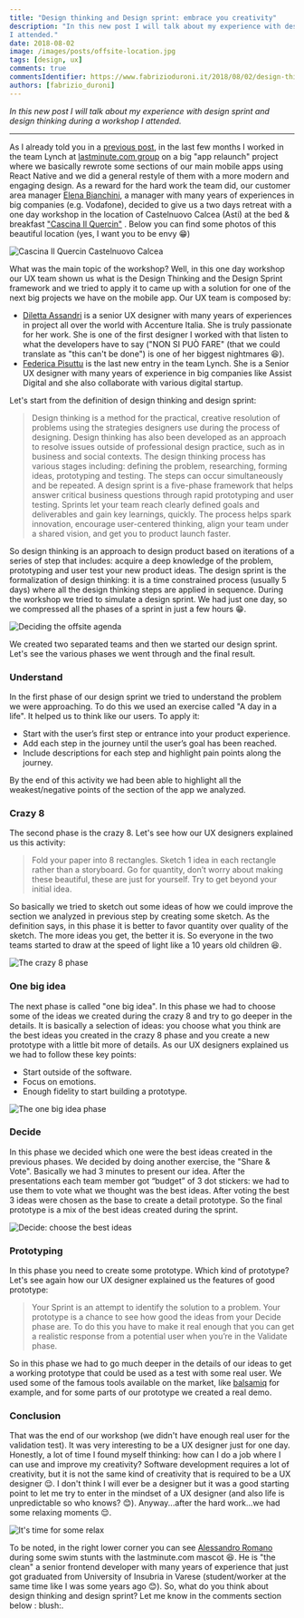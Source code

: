```yaml
---
title: "Design thinking and Design sprint: embrace you creativity"
description: "In this new post I will talk about my experience with design sprint and design thinking during a workshop
I attended."
date: 2018-08-02
image: /images/posts/offsite-location.jpg
tags: [design, ux]
comments: true
commentsIdentifier: https://www.fabrizioduroni.it/2018/08/02/design-thinking-design-sprint-workshop/
authors: [fabrizio_duroni]
---
```


*In this new post I will talk about my experience with design sprint and design thinking during a workshop I attended.*

---

As I already told you in
a [previous post](/2018/07/04/react-native-typescript-existing-app/ "react native typescript"), in the last few
months I worked in the team Lynch at [lastminute.com group](https://lmgroup.lastminute.com/) on a big "app relaunch"
project where we basically rewrote some sections of our main mobile apps using React Native and we did a general restyle
of them with a more modern and engaging design. As a reward for the hard work the team did, our customer area
manager [Elena Bianchini](https://www.linkedin.com/in/elenabianchini/), a manager with many years of experiences in big
companies (e.g. Vodafone), decided to give us a two days retreat with a one day workshop in the location of Castelnuovo
Calcea (Asti) at the bed &
breakfast ["Cascina Il Quercin"](https://www.tripadvisor.it/Hotel_Review-g1186672-d6420387-Reviews-Cascina_Il_Quercin-Castelnuovo_Calcea_Province_of_Asti_Piedmont/)
. Below you can find some photos of this beautiful location (yes, I want you to be envy :grin:)

![Cascina Il Quercin Castelnuovo Calcea](/images/posts/offsite-location.jpg)

What was the main topic of the workshop? Well, in this one day workshop our UX team shown us what is the Design Thinking
and the Design Sprint framework and we tried to apply it to came up with a solution for one of the next big projects we
have on the mobile app. Our UX team is composed by:

* [Diletta Assandri](https://www.linkedin.com/in/diletta-assandri-74b75745/ "Diletta Assandri") is a senior UX designer
  with many years of experiences in project all over the world with Accenture Italia. She is truly passionate for her
  work. She is one of the first designer I worked with that listen to what the developers have to say ("NON SI PUÒ
  FARE" (that we could translate as "this can't be done") is one of her biggest nightmares :laughing:).
* [Federica Pisuttu](https://www.linkedin.com/in/federicapisuttu/ "Federica Pisuttu") is the last new entry in the team
  Lynch. She is a Senior UX designer with many years of experience in big companies like Assist Digital and she also
  collaborate with various digital startup.

Let's start from the definition of design thinking and design sprint:

> Design thinking is a method for the practical, creative resolution of problems using the strategies designers use during the process of designing. Design thinking has also been developed as an approach to resolve issues outside of professional design practice, such as in business and social contexts. The design thinking process has various stages including: defining the problem, researching, forming ideas, prototyping and testing. The steps can occur simultaneously and be repeated.
> A design sprint is a five-phase framework that helps answer critical business questions through rapid prototyping and user testing. Sprints let your team reach clearly defined goals and deliverables and gain key learnings, quickly. The process helps spark innovation, encourage user-centered thinking, align your team under a shared vision, and get you to product launch faster.

So design thinking is an approach to design product based on iterations of a series of step that includes: acquire a
deep knowledge of the problem, prototyping and user test your new product ideas. The design sprint is the formalization
of design thinking: it is a time constrained process (usually 5 days) where all the design thinking steps are applied in
sequence. During the workshop we tried to simulate a design sprint. We had just one day, so we compressed all the phases
of a sprint in just a few hours :grin:.

![Deciding the offsite agenda](/images/posts/offsite-agenda.jpg)

We created two separated teams and then we started our design sprint. Let's see the various phases we went through and
the final result.

### Understand

In the first phase of our design sprint we tried to understand the problem we were approaching. To do this we used an
exercise called "A day in a life". It helped us to think like our users. To apply it:

* Start with the user’s first step or entrance into your product experience.
* Add each step in the journey until the user’s goal has been reached.
* Include descriptions for each step and highlight pain points along the journey.

By the end of this activity we had been able to highlight all the weakest/negative points of the section of the app we
analyzed.

### Crazy 8

The second phase is the crazy 8. Let's see how our UX designers explained us this activity:

> Fold your paper into 8 rectangles. Sketch 1 idea in each rectangle rather than a storyboard. Go for quantity, don’t worry about making these beautiful, these are just for yourself. Try to get beyond your initial idea.

So basically we tried to sketch out some ideas of how we could improve the section we analyzed in previous step by
creating some sketch. As the definition says, in this phase it is better to favor quantity over quality of the sketch.
The more ideas you get, the better it is. So everyone in the two teams started to draw at the speed of light like a 10
years old children :laughing:.

![The crazy 8 phase](/images/posts/offsite-crazy-8.jpg)

### One big idea

The next phase is called "one big idea". In this phase we had to choose some of the ideas we created during the crazy 8
and try to go deeper in the details. It is basically a selection of ideas: you choose what you think are the best ideas
you created in the crazy 8 phase and you create a new prototype with a little bit more of details. As our UX designers
explained us we had to follow these key points:

* Start outside of the software.
* Focus on emotions.
* Enough fidelity to start building a prototype.

![The one big idea phase](/images/posts/offsite-one-big-idea.jpg)

### Decide

In this phase we decided which one were the best ideas created in the previous phases. We decided by doing another
exercise, the "Share & Vote". Basically we had 3 minutes to present our idea. After the presentations each team member
got “budget” of 3 dot stickers: we had to use them to vote what we thought was the best ideas. After voting the best 3
ideas were chosen as the base to create a detail prototype. So the final prototype is a mix of the best ideas created
during the sprint.

![Decide: choose the best ideas](/images/posts/offsite-decide.jpg)

### Prototyping

In this phase you need to create some prototype. Which kind of prototype? Let's see again how our UX designer explained
us the features of good prototype:

> Your Sprint is an attempt to identify the solution to a problem. Your prototype is a chance to see how good the ideas from your Decide phase are. To do this you have to make it real enough that you can get a realistic response from a potential user when you’re in the Validate phase.

So in this phase we had to go much deeper in the details of our ideas to get a working prototype that could be used as a
test with some real user. We used some of the famous tools available on the market,
like [balsamiq](https://balsamiq.com/) for example, and for some parts of our prototype we created a real demo.

### Conclusion

That was the end of our workshop (we didn't have enough real user for the validation test). It was very interesting to
be a UX designer just for one day. Honestly, a lot of time I found myself thinking: how can I do a job where I can use
and improve my creativity? Software development requires a lot of creativity, but it is not the same kind of creativity
that is required to be a UX designer :relieved:. I don't think I will ever be a designer but it was a good starting
point to let me try to enter in the mindset of a UX designer (and also life is unpredictable so who knows? :blush:).
Anyway...after the hard work...we had some relaxing moments :relieved:.

![It's time for some relax](/images/posts/offsite-relax.jpg)

To be noted, in the right lower corner you can
see [Alessandro Romano](https://www.linkedin.com/in/alessandroromano92/ "Alessandro Romano") during some swim stunts
with the lastminute.com mascot :laughing:. He is "the clean" a senior frontend developer with many years of experience
that just got graduated from University of Insubria in Varese (student/worker at the same time like I was some years
ago :blush:). So, what do you think about design thinking and design sprint? Let me know in the comments section below :
blush:.
